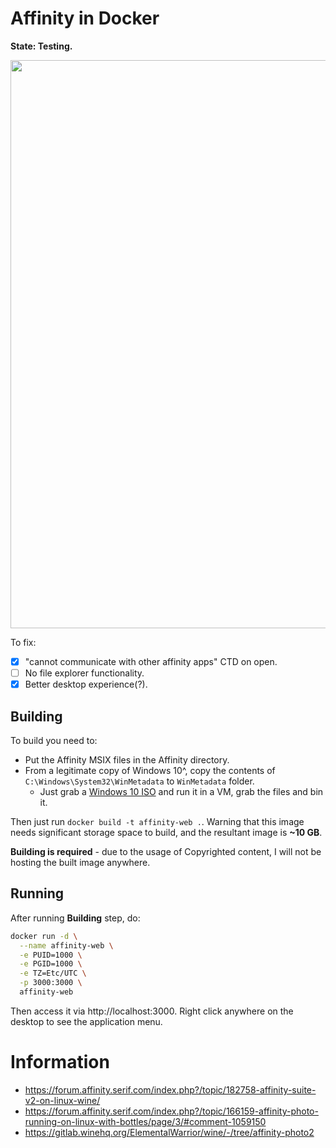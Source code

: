 # Affinity in Docker

**State: Testing.**

<img width="1092" height="909" alt="" src="https://github.com/user-attachments/assets/4d8ffc77-1a91-45da-b318-9ee0c5a5014c" />

To fix:
* [x] "cannot communicate with other affinity apps" CTD on open.
* [ ] No file explorer functionality.
* [x] Better desktop experience(?).

## Building

To build you need to:

* Put the Affinity MSIX files in the Affinity directory.
* From a legitimate copy of Windows 10^, copy the contents of `C:\Windows\System32\WinMetadata` to `WinMetadata` folder.
  * Just grab a [Windows 10 ISO](https://www.microsoft.com/en-gb/software-download/windows10ISO) and run it in a VM, grab the files and bin it.

Then just run `docker build -t affinity-web .`. Warning that this image needs significant storage space to build, and the resultant image is **~10 GB**.

**Building is required** - due to the usage of Copyrighted content, I will not be hosting the built image anywhere.

## Running

After running **Building** step, do:

```sh
docker run -d \
  --name affinity-web \
  -e PUID=1000 \
  -e PGID=1000 \
  -e TZ=Etc/UTC \
  -p 3000:3000 \
  affinity-web
```

Then access it via http://localhost:3000. Right click anywhere on the desktop to see the application menu.

# Information

* https://forum.affinity.serif.com/index.php?/topic/182758-affinity-suite-v2-on-linux-wine/
* https://forum.affinity.serif.com/index.php?/topic/166159-affinity-photo-running-on-linux-with-bottles/page/3/#comment-1059150
* https://gitlab.winehq.org/ElementalWarrior/wine/-/tree/affinity-photo2
